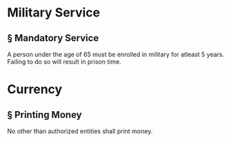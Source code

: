 # Military Service

## § Mandatory Service

A person under the age of 65 must be enrolled in military for atleast 5 years. Failing to do so will result in prison time.

# Currency

## § Printing Money

No other than authorized entities shall print money.
